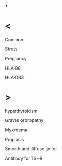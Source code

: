 # .

# <

Common

Stress

Pregnancy

HLA-B8

HLA-DR3

# >

hyperthyroidism

Graves orbitopathy

Myxedema

Proptosis

Smooth and diffuse goiter

Antibody for TSHR
